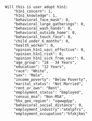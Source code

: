 
    Will this is user adopt h1n1:
        "h1n1_concern": 1,
        "h1n1_knowledge": 1,
        "behavioral_face_mask": 0,
        "behavioral_large_gatherings": 0,
        "behavioral_wash_hands": 0,
        "behavioral_outside_home": 0,
        "behavioral_touch_face": 0,
        "child_under_6_months": 0,
        "health_worker": 0,
        "opinion_h1n1_vacc_effective": 0,
        "opinion_h1n1_risk": 0,
        "opinion_h1n1_sick_from_vacc": 0,
        "age_group": "18 - 34 Years",
        "education": "12 Years",
        "race": "White",
        "sex": "Male",
        "income_poverty": "Below Poverty",
        "marital_status": "Not Married",
        "rent_or_own": "Rent",
        "employment_status": "Employed",
        "census_msa": "Non-MSA",
        "hhs_geo_region": "xqwwgdyp",
        "behavioral_social_distance": 0,
        "employment_industry":"atmlpfrs",
        "employment_occupation":"hfxkjkmi"
